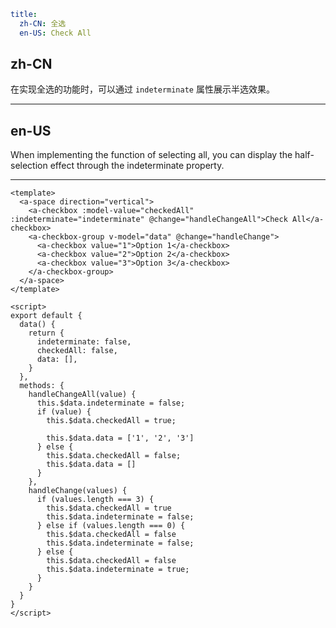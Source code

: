 ```yaml
title:
  zh-CN: 全选
  en-US: Check All
```

## zh-CN

在实现全选的功能时，可以通过 `indeterminate` 属性展示半选效果。

---

## en-US

When implementing the function of selecting all, you can display the half-selection effect through the indeterminate property.

---

```vue
<template>
  <a-space direction="vertical">
    <a-checkbox :model-value="checkedAll" :indeterminate="indeterminate" @change="handleChangeAll">Check All</a-checkbox>
    <a-checkbox-group v-model="data" @change="handleChange">
      <a-checkbox value="1">Option 1</a-checkbox>
      <a-checkbox value="2">Option 2</a-checkbox>
      <a-checkbox value="3">Option 3</a-checkbox>
    </a-checkbox-group>
  </a-space>
</template>

<script>
export default {
  data() {
    return {
      indeterminate: false,
      checkedAll: false,
      data: [],
    }
  },
  methods: {
    handleChangeAll(value) {
      this.$data.indeterminate = false;
      if (value) {
        this.$data.checkedAll = true;

        this.$data.data = ['1', '2', '3']
      } else {
        this.$data.checkedAll = false;
        this.$data.data = []
      }
    },
    handleChange(values) {
      if (values.length === 3) {
        this.$data.checkedAll = true
        this.$data.indeterminate = false;
      } else if (values.length === 0) {
        this.$data.checkedAll = false
        this.$data.indeterminate = false;
      } else {
        this.$data.checkedAll = false
        this.$data.indeterminate = true;
      }
    }
  }
}
</script>
```
